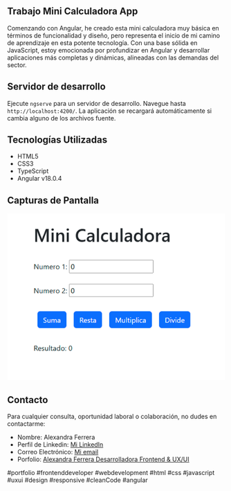 ## Trabajo Mini Calculadora App


Comenzando con Angular, he creado esta mini calculadora muy básica en términos de funcionalidad y diseño, pero representa el inicio de mi camino de aprendizaje en esta potente tecnología. Con una base sólida en JavaScript, estoy emocionada por profundizar en Angular y desarrollar aplicaciones más completas y dinámicas, alineadas con las demandas del sector.

## Servidor de desarrollo

Ejecute `ngserve` para un servidor de desarrollo. Navegue hasta `http://localhost:4200/`. La aplicación se recargará automáticamente si cambia alguno de los archivos fuente.


## Tecnologías Utilizadas

- HTML5
- CSS3
- TypeScript
- Angular v18.0.4

## Capturas de Pantalla

![Captura app](public/assets/captura.png)


## Contacto

Para cualquier consulta, oportunidad laboral o colaboración, no dudes en contactarme:

- Nombre: Alexandra Ferrera
- Perfil de Linkedin: [Mi LinkedIn](https://www.linkedin.com/in/alexandra-ferrera-arenas/)
- Correo Electrónico:  [Mi email](sandraferreraarenas@gmail.com)
- Porfolio: [Alexandra Ferrera Desarrolladora Frontend & UX/UI](https://alexandra-ferrera-portfolio.netlify.app/)

#portfolio #frontenddeveloper #webdevelopment #html #css #javascript #uxui #design #responsive #cleanCode #angular